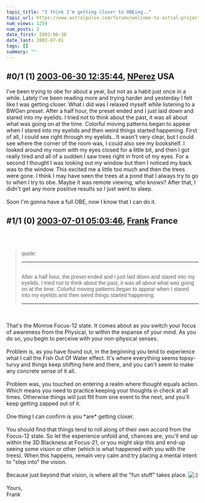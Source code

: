 ```yaml
---
topic_title: "I think I'm getting closer to OBEing.."
topic_url: https://www.astralpulse.com/forums/welcome-to-astral-projection-experiences!/i-think-i-m-getting-closer-to-obeing
num_views: 1259
num_posts: 2
date_first: 2003-06-30
date_last: 2003-07-01
tags: []
summary: ""
---
```


## \#0/1 (1) [2003-06-30 12:35:44](https://www.astralpulse.com/forums/index.php?msg=120993), [NPerez](https://www.astralpulse.com/forums/profile/?u=2580) USA ##
<section>
I've been trying to obe for about a year, but not as a habit just once in a while. Lately I've been reading more and trying harder and yesterday I felt like I was getting closer. What i did was I relaxed myself while listening to a BWGen preset. After a half hour, the preset ended and I just laid down and stared into my eyelids. I tried not to think about the past, it was all about what was going on at the time. Colorful moving patterns began to appear when I stared into my eyelids and then weird things started happening. First of all, I could see right through my eyelids.. It wasn't very clear, but I could see where the corner of the room was, I could also see my bookshelf. I looked around my room with my eyes closed for a little bit, and then I got really tired and all of a sudden I saw trees right in front of my eyes. For a second I thought I was looking out my window but then I noticed my back was to the window. This excited me a little too much and then the trees were gone. I think I may have seen the trees at a pond that I always try to go to when I try to obe. Maybe it was remote viewing, who knows? After that, I didn't get any more positive results so I just went to sleep.
<br>
<br>
Soon I'm gonna have a full OBE, now I know that I can do it.
</section>

## \#1/1 (0) [2003-07-01 05:03:46](https://www.astralpulse.com/forums/index.php?msg=37329), [Frank](https://www.astralpulse.com/forums/profile/?u=359) France ##
<section>
<br>
<br>
<blockquote id='"quote"'>
 <font face='"Arial"' id='"quote"' size='"1"'>
  quote:
  <hr height='"1"' id='"quote"' noshade=""/>
  <br>
  After a half hour, the preset ended and I just laid down and stared into my eyelids. I tried not to think about the past, it was all about what was going on at the time. Colorful moving patterns began to appear when I stared into my eyelids and then weird things started happening.
  <hr height='"1"' id='"quote"' noshade=""/>
 </font>
</blockquote>
<br>
<br>
That's the Monroe Focus-12 state. It comes about as you switch your focus of awareness from the Physical, to within the expanse of your mind. As you do so, you begin to perceive with your non-physical senses.
<br>
<br>
Problem is, as you have found out, in the beginning you tend to experience what I call the Fish Out Of Water effect. It's where everything seems topsy-turvy and things keep shifting here and there, and you can't seem to make any concrete sense of it all.
<br>
<br>
Problem was, you touched on entering a realm where thought equals action. Which means you need to practice keeping your thoughts in check at all times. Otherwise things will just flit from one event to the next, and you'll keep getting zapped out of it.
<br>
<br>
One thing I can confirm is you *are* getting closer.
<br>
<br>
You should find that things tend to roll along of their own accord from the Focus-12 state. So let the experience unfold and, chances are, you'll end up within the 3D Blackness at Focus-21, or you might skip this and end-up seeing some vision or other (which is what happened with you with the trees). When this happens, remain very calm and try placing a mental intent to "step into" the vision.
<br>
<br>
Because just beyond that vision, is where all the "fun stuff" takes place.
<img alt=":)" class="smiley" src="https://www.astralpulse.com/forums/Smileys/fugue/smiley.png" title="Smiley"/>
<br>
<br>
Yours,
<br>
Frank
<br>
<br>
</section>